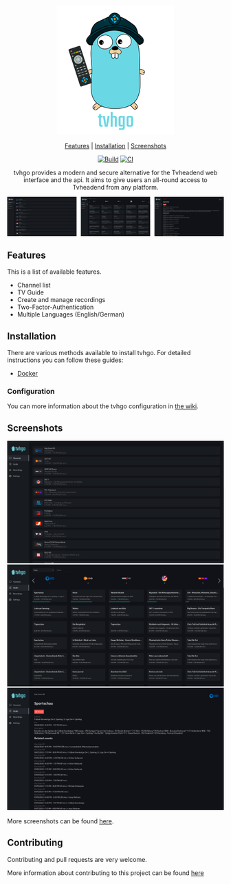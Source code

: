 <p align="center">
<img src="docs/images/tvhgo.png" alt="tvhgo" title="tvhgo" height="300px" />
</p>

<p align="center">
  <a href="#features">Features</a> | 
  <a href="#installation">Installation</a> |
  <a href="#screenshots">Screenshots</a>
</p>

<span align="center">

[![Build](https://github.com/davidborzek/tvhgo/actions/workflows/docker.yml/badge.svg)](https://github.com/davidborzek/tvhgo/actions/workflows/docker.yml)
[![CI](https://github.com/davidborzek/tvhgo/actions/workflows/ci.yml/badge.svg)](https://github.com/davidborzek/tvhgo/actions/workflows/ci.yml)

</span>

<p align="center">
  tvhgo provides a modern and secure alternative for the Tvheadend web interface and the api.
  It aims to give users an all-round access to Tvheadend from any platform.
</p>

![Overview](docs/screenshots/overview.png)

## Features

This is a list of available features.

- Channel list
- TV Guide
- Create and manage recordings
- Two-Factor-Authentication
- Multiple Languages (English/German)

## Installation

There are various methods available to install tvhgo. For detailed instructions you can follow these guides:

- [Docker](https://davidborzek.github.io/tvhgo/latest/installation/)

### Configuration

You can more information about the tvhgo configuration in [the wiki](https://davidborzek.github.io/tvhgo/latest/configuration/).

## Screenshots

![Channels](docs/screenshots/channels.png)
![Guide](docs/screenshots/guide.png)
![Event](docs/screenshots/event.png)

More screenshots can be found [here](docs/screenshots/).

## Contributing

Contributing and pull requests are very welcome.

More information about contributing to this project can be found [here](CONTRIBUTING.md)
